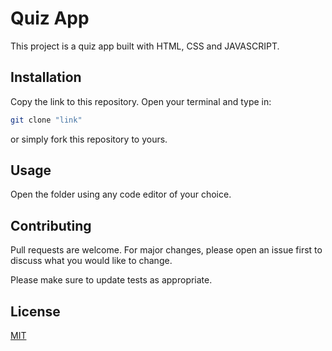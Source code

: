 # Quiz App

This project is a quiz app built with HTML, CSS and JAVASCRIPT. 

## Installation

Copy the link to this repository. Open your terminal and type in:

```bash
git clone "link"
```
or simply fork this repository to yours.

## Usage

Open the folder using any code editor of your choice.

## Contributing
Pull requests are welcome. For major changes, please open an issue first to discuss what you would like to change.

Please make sure to update tests as appropriate.

## License
[MIT](https://choosealicense.com/licenses/mit/)

